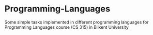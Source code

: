 # Programming-Languages
Some simple tasks implemented in different programming languages for Programming Languages course (CS 315) in Bilkent University  
